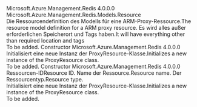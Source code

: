 <Type Name="ProxyResource" FullName="Microsoft.Azure.Management.Redis.Models.ProxyResource">
  <TypeSignature Language="C#" Value="public class ProxyResource : Microsoft.Azure.Management.Redis.Models.Resource" />
  <TypeSignature Language="ILAsm" Value=".class public auto ansi beforefieldinit ProxyResource extends Microsoft.Azure.Management.Redis.Models.Resource" />
  <TypeSignature Language="DocId" Value="T:Microsoft.Azure.Management.Redis.Models.ProxyResource" />
  <TypeSignature Language="VB.NET" Value="Public Class ProxyResource&#xA;Inherits Resource" />
  <TypeSignature Language="F#" Value="type ProxyResource = class&#xA;    inherit Resource" />
  <AssemblyInfo>
    <AssemblyName>Microsoft.Azure.Management.Redis</AssemblyName>
    <AssemblyVersion>4.0.0.0</AssemblyVersion>
  </AssemblyInfo>
  <Base>
    <BaseTypeName>Microsoft.Azure.Management.Redis.Models.Resource</BaseTypeName>
  </Base>
  <Interfaces />
  <Docs>
    <summary>
            <span data-ttu-id="73586-101">Die Ressourcendefinition des Modells für eine ARM-Proxy-Ressource.</span><span class="sxs-lookup"><span data-stu-id="73586-101">The resource model definition for a ARM proxy resource.</span></span> <span data-ttu-id="73586-102">Es wird alles außer erforderlichen Speicherort und Tags haben.</span><span class="sxs-lookup"><span data-stu-id="73586-102">It will have everything other than required location and tags</span></span>
            </summary>
    <remarks>To be added.</remarks>
  </Docs>
  <Members>
    <Member MemberName=".ctor">
      <MemberSignature Language="C#" Value="public ProxyResource ();" />
      <MemberSignature Language="ILAsm" Value=".method public hidebysig specialname rtspecialname instance void .ctor() cil managed" />
      <MemberSignature Language="DocId" Value="M:Microsoft.Azure.Management.Redis.Models.ProxyResource.#ctor" />
      <MemberSignature Language="VB.NET" Value="Public Sub New ()" />
      <MemberType>Constructor</MemberType>
      <AssemblyInfo>
        <AssemblyName>Microsoft.Azure.Management.Redis</AssemblyName>
        <AssemblyVersion>4.0.0.0</AssemblyVersion>
      </AssemblyInfo>
      <Parameters />
      <Docs>
        <summary>
            <span data-ttu-id="73586-103">Initialisiert eine neue Instanz der ProxyResource-Klasse.</span><span class="sxs-lookup"><span data-stu-id="73586-103">Initializes a new instance of the ProxyResource class.</span></span>
            </summary>
        <remarks>To be added.</remarks>
      </Docs>
    </Member>
    <Member MemberName=".ctor">
      <MemberSignature Language="C#" Value="public ProxyResource (string id = null, string name = null, string type = null);" />
      <MemberSignature Language="ILAsm" Value=".method public hidebysig specialname rtspecialname instance void .ctor(string id, string name, string type) cil managed" />
      <MemberSignature Language="DocId" Value="M:Microsoft.Azure.Management.Redis.Models.ProxyResource.#ctor(System.String,System.String,System.String)" />
      <MemberSignature Language="VB.NET" Value="Public Sub New (Optional id As String = null, Optional name As String = null, Optional type As String = null)" />
      <MemberSignature Language="F#" Value="new Microsoft.Azure.Management.Redis.Models.ProxyResource : string * string * string -&gt; Microsoft.Azure.Management.Redis.Models.ProxyResource" Usage="new Microsoft.Azure.Management.Redis.Models.ProxyResource (id, name, type)" />
      <MemberType>Constructor</MemberType>
      <AssemblyInfo>
        <AssemblyName>Microsoft.Azure.Management.Redis</AssemblyName>
        <AssemblyVersion>4.0.0.0</AssemblyVersion>
      </AssemblyInfo>
      <Parameters>
        <Parameter Name="id" Type="System.String" />
        <Parameter Name="name" Type="System.String" />
        <Parameter Name="type" Type="System.String" />
      </Parameters>
      <Docs>
        <param name="id"><span data-ttu-id="73586-104">Ressourcen-ID</span><span class="sxs-lookup"><span data-stu-id="73586-104">Resource ID.</span></span></param>
        <param name="name"><span data-ttu-id="73586-105">Name der Ressource.</span><span class="sxs-lookup"><span data-stu-id="73586-105">Resource name.</span></span></param>
        <param name="type"><span data-ttu-id="73586-106">Der Ressourcentyp.</span><span class="sxs-lookup"><span data-stu-id="73586-106">Resource type.</span></span></param>
        <summary>
            <span data-ttu-id="73586-107">Initialisiert eine neue Instanz der ProxyResource-Klasse.</span><span class="sxs-lookup"><span data-stu-id="73586-107">Initializes a new instance of the ProxyResource class.</span></span>
            </summary>
        <remarks>To be added.</remarks>
      </Docs>
    </Member>
  </Members>
</Type>